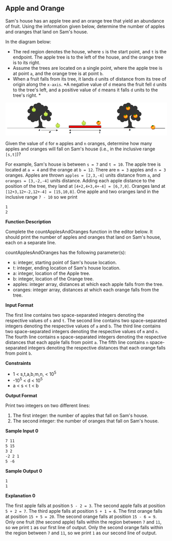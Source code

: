 ## Apple and Orange

Sam's house has an apple tree and an orange tree that yield an abundance of fruit. Using the information given below, determine the number of apples and oranges that land on Sam's house.

In the diagram below:

* The red region denotes the house, where `s` is the start point, and `t` is the endpoint. The apple tree is to the left of the house, and the orange tree is to its right.
* Assume the trees are located on a single point, where the apple tree is at point `a`, and the orange tree is at point `b`.
* When a fruit falls from its tree, it lands `d` units of distance from its tree of origin along the `x-axis`. *A negative value of `d` means the fruit fell `d` units to the tree's left, and a positive value of `d` means it falls `d` units to the tree's right. *

![apple_and_orange](images/apple_and_orange.png)

Given the value of `d` for `m` apples and `n` oranges, determine how many apples and oranges will fall on Sam's house (i.e., in the inclusive range `[s,t]`)?

For example, Sam's house is between `s = 7` and `t = 10`. The apple tree is located at `a = 4` and the orange at `b = 12`. There are `m = 3` apples and `n = 3` oranges. Apples are thrown `apples = [2,3,-4]` units distance from `a`, and `oranges = [3,-2,-4]` units distance. Adding each apple distance to the position of the tree, they land at `[4+2,4+3,4+-4] = [6,7,0]`. Oranges land at `[12+3,12+-2,12+-4] = [15,10,8]`. One apple and two oranges land in the inclusive range `7 - 10` so we print
```
1
2
```
**Function Description**

Complete the countApplesAndOranges function in the editor below. It should print the number of apples and oranges that land on Sam's house, each on a separate line.

countApplesAndOranges has the following parameter(s):

* s: integer, starting point of Sam's house location.
* t: integer, ending location of Sam's house location.
* a: integer, location of the Apple tree.
* b: integer, location of the Orange tree.
* apples: integer array, distances at which each apple falls from the tree.
* oranges: integer array, distances at which each orange falls from the tree.

**Input Format**

The first line contains two space-separated integers denoting the respective values of `s` and `t`.
The second line contains two space-separated integers denoting the respective values of `a` and `b`.
The third line contains two space-separated integers denoting the respective values of `m` and `n`.
The fourth line contains `m` space-separated integers denoting the respective distances that each apple falls from point `a`.
The fifth line contains `n` space-separated integers denoting the respective distances that each orange falls from point `b`.

**Constraints**

* 1 < s,t,a,b,m,n, < 10<sup>5</sup>
* -10<sup>5</sup> < d < 10<sup>5</sup>
* a < s < t < b

**Output Format**

Print two integers on two different lines:

1. The first integer: the number of apples that fall on Sam's house.
2. The second integer: the number of oranges that fall on Sam's house.

**Sample Input 0**
```
7 11
5 15
3 2
-2 2 1
5 -6
```
**Sample Output 0**
```
1
1
```
**Explanation 0**

The first apple falls at position `5 - 2 = 3`.
The second apple falls at position `5 + 2 = 7`.
The third apple falls at position `5 + 1 = 6`.
The first orange falls at position `15 + 5 = 20`.
The second orange falls at position `15 - 6 = 9`.
Only one fruit (the second apple) falls within the region between `7` and `11`, so we print `1` as our first line of output.
Only the second orange falls within the region between `7` and `11`, so we print `1` as our second line of output.
